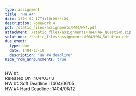 ```yaml
---
type: assignment
title: "HW #4"
date: 1404-02-17T4:30:00+4:30
description: Homework 4
pdf: /static_files/assignments/HW4/HW4.pdf
attachment: /static_files/assignments/HW4/HW4_Question.zip
solutions: /static_files/assignments/HW4/HW4_Solution.pdf
due_event:
  type: due
  date: 1404-03-10
  description: "HW #4 deadline"
hide_from_announcments: true
---
```


HW #4<br>
Released On 1404/03/10<br>
HW #4 Soft Deadline : 1404/06/05 <br>
HW #4 Hard Deadline : 1404/06/12 <br>

